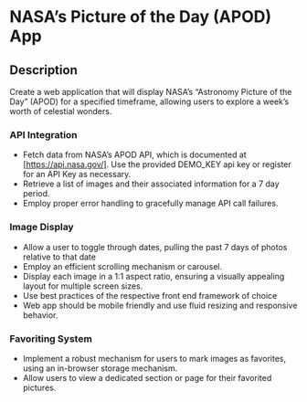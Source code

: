 # NASA’s Picture of the Day (APOD) App

## Description

Create a web application that will display NASA’s “Astronomy Picture of the Day” (APOD) for a specified timeframe, 
allowing users to explore a week’s worth of celestial wonders.

### API Integration

- Fetch data from NASA’s APOD API, which is documented at [https://api.nasa.gov/]. Use the provided DEMO_KEY api key or register for an API Key as necessary.
- Retrieve a list of images and their associated information for a 7 day period.
- Employ proper error handling to gracefully manage API call failures.
  
### Image Display

- Allow a user to toggle through dates, pulling the past 7 days of photos relative to that date
- Employ an efficient scrolling mechanism or carousel.
- Display each image in a 1:1 aspect ratio, ensuring a visually appealing layout for multiple screen sizes.
- Use best practices of the respective front end framework of choice
- Web app should be mobile friendly and use fluid resizing and responsive behavior.

### Favoriting System

- Implement a robust mechanism for users to mark images as favorites, using an in-browser storage mechanism.
- Allow users to view a dedicated section or page for their favorited pictures.
